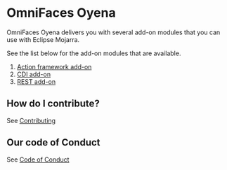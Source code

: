 
# OmniFaces Oyena

OmniFaces Oyena delivers you with several add-on modules that you can use with
Eclipse Mojarra. 

See the list below for the add-on modules that are available.

1. [Action framework add-on](action/README.md)
2. [CDI add-on](cdi/README.md)
2. [REST add-on](rest/README.md)

## How do I contribute?

See [Contributing](CONTRIBUTING.md)

## Our code of Conduct

See [Code of Conduct](CODE_OF_CONDUCT.md)
